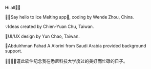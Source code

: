 Hi all👋🏻

🙌🏻Say hello to Ice Melting app🍨, coding by Wende Zhou, China.

💡Ideas created by Chien-Yuan Chu, Taiwan.

🎨UI/UX design by Yun Chao, Taiwan.

🍜Abdulrhman Fahad A Alorini from Saudi Arabia provided background support.

🧑🏻‍💻📝谨此软件纪念我在悉尼科技大学度过的美好而忙碌的日子。
